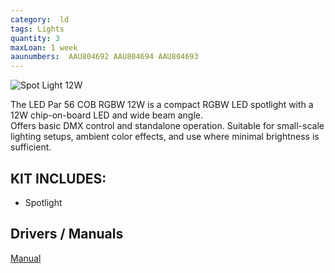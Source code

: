```yaml
---
category:  ld
tags: Lights
quantity: 3
maxLoan: 1 week
aaunumbers:  AAU804692 AAU804694 AAU804693
---
```

![Spot Light 12W](https://thumbs.static-thomann.de/thumb/padthumb600x600/pics/bdb/_33/334993/8512048_800.jpg)

The LED Par 56 COB RGBW 12W is a compact RGBW LED spotlight with a 12W chip-on-board LED and wide beam angle.<br>Offers basic DMX control and standalone operation. Suitable for small-scale lighting setups, ambient color effects, and use where minimal brightness is sufficient.
## KIT INCLUDES:
-  Spotlight

## Drivers / Manuals
[Manual](https://images.thomann.de/pics/atg/atgdata/document/manual/334993_c_333906_334993_334994_334995_375066_375060_375059_375061_v3_en_online.pdf)



